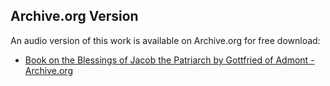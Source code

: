 ## Archive.org Version

An audio version of this work is available on Archive.org for free download:

* [Book on the Blessings of Jacob the Patriarch by Gottfried of Admont - Archive.org](https://archive.org/details/book-on-the-blessings-of-jacob-the-patriarch)